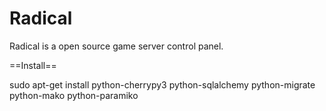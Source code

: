 Radical
===========

Radical is a open source game server control panel.

==Install==

sudo apt-get install python-cherrypy3 python-sqlalchemy python-migrate python-mako python-paramiko

